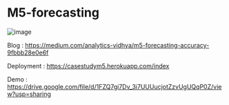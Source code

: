 # M5-forecasting

![image](https://user-images.githubusercontent.com/39146091/114303007-648dbc80-9ae9-11eb-9937-221c355d69a2.png)


Blog : https://medium.com/analytics-vidhya/m5-forecasting-accuracy-9fbbb28e0e6f

Deployment : https://casestudym5.herokuapp.com/index

Demo : https://drive.google.com/file/d/1FZQ7gi7Dv_3i7UUUucjotZzvUgUQqP0Z/view?usp=sharing
